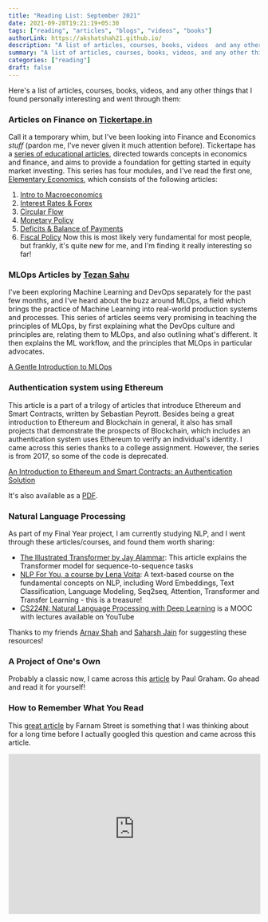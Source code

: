```yaml
---
title: "Reading List: September 2021"
date: 2021-09-28T19:21:19+05:30
tags: ["reading", "articles", "blogs", "videos", "books"]
authorLink: https://akshatshah21.github.io/
description: "A list of articles, courses, books, videos  and any other things that I found personally interesting"
summary: "A list of articles, courses, books, videos, and any other things that I found personally interesting and went through them"
categories: ["reading"]
draft: false
---
```

Here's a list of articles, courses, books, videos, and any other things that I found personally interesting and went through them:

### Articles on Finance on [Tickertape.in](https://www.tickertape.in/)
Call it a temporary whim, but I've been looking into Finance and Economics *stuff* (pardon me, I've never given it much attention before). Tickertape has a [series of educational articles](https://www.tickertape.in/learn/), directed towards concepts in economics and finance, and aims to provide a foundation for getting started in equity market investing. This series has four modules, and I've read the first one, [Elementary Economics](https://www.tickertape.in/learn/modules/economics-101/intro-to-macro-economics/), which consists of the following articles:
1. [Intro to Macroeconomics](https://www.tickertape.in/learn/modules/economics-101/intro-to-macro-economics/)
2. [Interest Rates & Forex](https://www.tickertape.in/learn/modules/economics-101/interest-rates-forex/)
3. [Circular Flow](https://www.tickertape.in/learn/modules/economics-101/circular-flow/)
4. [Monetary Policy](https://www.tickertape.in/learn/modules/economics-101/monetary-policy/)
5. [Deficits & Balance of Payments](https://www.tickertape.in/learn/modules/economics-101/deficits-balance-of-payments/)
6. [Fiscal Policy](https://www.tickertape.in/learn/modules/economics-101/fiscal-policy/)
Now this is most likely very fundamental for most people, but frankly, it's quite new for me, and I'm finding it really interesting so far!

### MLOps Articles by [Tezan Sahu](https://tezansahu.medium.com)
I've been exploring Machine Learning and DevOps separately for the past few months, and I've heard about the buzz around MLOps, a field which brings the practice of Machine Learning into real-world production systems and processes. 
This series of articles seems very promising in teaching the principles of MLOps, by first explaining what the DevOps culture and principles are, relating them to MLOps, and also outlining what's different. It then explains the ML workflow, and the principles that MLOps in particular advocates.

[A Gentle Introduction to MLOps](https://tezansahu.medium.com/fundamentals-of-mlops-part-1-a-gentle-introduction-to-mlops-1b184d2c32a8)

### Authentication system using Ethereum
This article is a part of a trilogy of articles that introduce Ethereum and Smart Contracts, written by Sebastian Peyrott. Besides being a great introduction to Ethereum and Blockchain in general, it also has small projects that demonstrate the prospects of Blockchain, which includes an authentication system uses Ethereum to verify an individual's identity. I came across this series thanks to a college assignment. However, the series is from 2017, so some of the code is deprecated.

[An Introduction to Ethereum and Smart Contracts: an Authentication Solution](https://auth0.com/blog/an-introduction-to-ethereum-and-smart-contracts-part-3/?utm_source=pocket_mylist)

It's also available as a [PDF](https://assets.ctfassets.net/2ntc334xpx65/42fINJjatOKiG6qsQQAyc0/8b63e552f4cfef313f579b8e9c9154b5/intro-to-ethereum.pdf).

### Natural Language Processing
As part of my Final Year project, I am currently studying NLP, and I went through these articles/courses, and found them worth sharing:
* [The Illustrated Transformer by Jay Alammar](https://jalammar.github.io/illustrated-transformer/): This article explains the Transformer model for sequence-to-sequence tasks
* [NLP For You, a course by Lena Voita](https://lena-voita.github.io/nlp_course.html?utm_source=pocket_mylist): A text-based course on the fundamental concepts on NLP, including Word Embeddings, Text Classification, Language Modeling, Seq2seq, Attention, Transformer and Transfer Learning - this is a treasure!
* [CS224N: Natural Language Processing with Deep Learning](https://www.youtube.com/playlist?list=PLoROMvodv4rOhcuXMZkNm7j3fVwBBY42z) is a MOOC with lectures available on YouTube

Thanks to my friends [Arnav Shah](https://arnavsshah.github.io/) and [Saharsh Jain](https://saharshleo.github.io/) for suggesting these resources!

### A Project of One's Own
Probably a classic now, I came across this [article](http://paulgraham.com/own.html) by Paul Graham. Go ahead and read it for yourself!

### How to Remember What You Read
This [great article](https://fs.blog/2021/08/remember-books/?utm_source=pocket_mylist) by Farnam Street is something that I was thinking about for a long time before I actually googled this question and came across this article.

<iframe src="https://akshatshah21.substack.com/embed" width="100%" height="320" style="border:1px solid #EEE; background:white;" frameborder="0" scrolling="no"></iframe>

